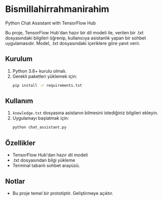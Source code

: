 # Bismillahirrahmanirahim
Python Chat Assistant with TensorFlow Hub

Bu proje, TensorFlow Hub'dan hazır bir dil modeli ile, verilen bir .txt dosyasındaki bilgileri öğrenip, kullanıcıya asistanlık yapan bir sohbet uygulamasıdır. Model, .txt dosyasındaki içeriklere göre yanıt verir.

## Kurulum
1. Python 3.8+ kurulu olmalı.
2. Gerekli paketleri yüklemek için:
   ```cmd
   pip install -r requirements.txt
   ```

## Kullanım
1. `knowledge.txt` dosyasına asistanın bilmesini istediğiniz bilgileri ekleyin.
2. Uygulamayı başlatmak için:
   ```cmd
   python chat_assistant.py
   ```

## Özellikler
- TensorFlow Hub'dan hazır dil modeli
- .txt dosyasından bilgi yükleme
- Terminal tabanlı sohbet arayüzü.  

## Notlar
- Bu proje temel bir prototiptir. Geliştirmeye açıktır.
